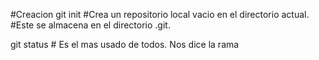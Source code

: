 #Creacion
git init #Crea un repositorio local vacio en el directorio actual.
#Este se almacena en el directorio .git.

git status # Es el mas usado de todos. Nos dice la rama